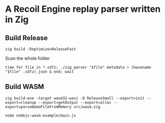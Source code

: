 # A Recoil Engine replay parser written in Zig

## Build Release

```
zig build -Doptimize=ReleaseFast
```

Scan the whole folder

```
time for file in *.sdfz; ./zig_parser "$file" metadata > (basename "$file" .sdfz).json & end; wait
```

## Build WASM

```
zig build-exe -target wasm32-wasi -O ReleaseSmall --export=init --export=cleanup --export=getOutput --export=alloc --export=parseDemoFileFromMemory src/wasm.zig
```

```
node nodejs-wasm-example/main.js
```
